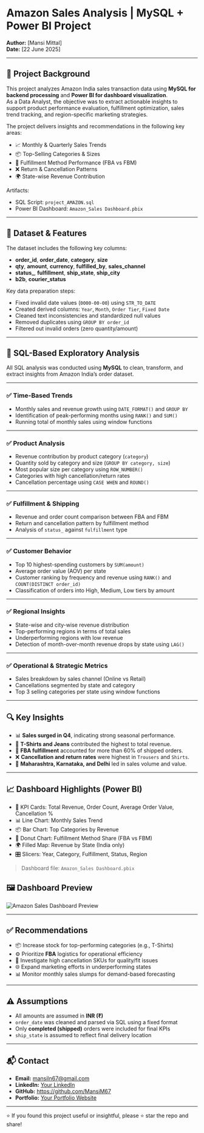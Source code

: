 # Amazon Sales Analysis | MySQL + Power BI Project

**Author:** [Mansi Mittal]  
**Date:** [22 June 2025]

---

## 📌 Project Background

This project analyzes Amazon India sales transaction data using **MySQL for backend processing** and **Power BI for dashboard visualization**.  
As a Data Analyst, the objective was to extract actionable insights to support product performance evaluation, fulfillment optimization, sales trend tracking, and region-specific marketing strategies.

The project delivers insights and recommendations in the following key areas:

- 📈 Monthly & Quarterly Sales Trends  
- 📦 Top-Selling Categories & Sizes  
- 🚚 Fulfillment Method Performance (FBA vs FBM)  
- ❌ Return & Cancellation Patterns  
- 🌍 State-wise Revenue Contribution  

Artifacts:  
- SQL Script: `project_AMAZON.sql`  
- Power BI Dashboard: `Amazon_Sales Dashboard.pbix`  

---

## 🧾 Dataset & Features

The dataset includes the following key columns:

- **order_id**, **order_date**, **category**, **size**
- **qty**, **amount**, **currency**, **fulfilled_by**, **sales_channel**
- **status_**, **fulfillment**, **ship_state**, **ship_city**
- **b2b**, **courier_status**

Key data preparation steps:

- Fixed invalid date values (`0000-00-00`) using `STR_TO_DATE`
- Created derived columns: `Year`, `Month`, `Order Tier`, `Fixed Date`
- Cleaned text inconsistencies and standardized null values
- Removed duplicates using `GROUP BY order_id`
- Filtered out invalid orders (zero quantity/amount)

---

## 🧪 SQL-Based Exploratory Analysis

All SQL analysis was conducted using **MySQL** to clean, transform, and extract insights from Amazon India’s order dataset.

---

### ✅ Time-Based Trends
- Monthly sales and revenue growth using `DATE_FORMAT()` and `GROUP BY`
- Identification of peak-performing months using `RANK()` and `SUM()`
- Running total of monthly sales using window functions

---

### ✅ Product Analysis
- Revenue contribution by product category (`category`)
- Quantity sold by category and size (`GROUP BY category, size`)
- Most popular size per category using `ROW_NUMBER()`
- Categories with high cancellation/return rates
- Cancellation percentage using `CASE WHEN` and `ROUND()`

---

### ✅ Fulfillment & Shipping
- Revenue and order count comparison between FBA and FBM
- Return and cancellation pattern by fulfillment method
- Analysis of `status_` against `fulfillment` type

---

### ✅ Customer Behavior
- Top 10 highest-spending customers by `SUM(amount)`
- Average order value (AOV) per state
- Customer ranking by frequency and revenue using `RANK()` and `COUNT(DISTINCT order_id)`
- Classification of orders into High, Medium, Low tiers by amount

---

### ✅ Regional Insights
- State-wise and city-wise revenue distribution
- Top-performing regions in terms of total sales
- Underperforming regions with low revenue
- Detection of month-over-month revenue drops by state using `LAG()`

---

### ✅ Operational & Strategic Metrics
- Sales breakdown by sales channel (Online vs Retail)
- Cancellations segmented by state and category
- Top 3 selling categories per state using window functions


---

## 🔍 Key Insights

- 📊 **Sales surged in Q4**, indicating strong seasonal performance.
- 👕 **T-Shirts and Jeans** contributed the highest to total revenue.
- 🚛 **FBA fulfillment** accounted for more than 60% of shipped orders.
- ❌ **Cancellation and return rates** were highest in `Trousers` and `Shirts`.
- 📍 **Maharashtra, Karnataka, and Delhi** led in sales volume and value.

---

## 📈 Dashboard Highlights (Power BI)

- 🔢 KPI Cards: Total Revenue, Order Count, Average Order Value, Cancellation %
- 📊 Line Chart: Monthly Sales Trend
- 📦 Bar Chart: Top Categories by Revenue
- 🚚 Donut Chart: Fulfillment Method Share (FBA vs FBM)
- 🌍 Filled Map: Revenue by State (India only)
- 🎛️ Slicers: Year, Category, Fulfillment, Status, Region

> Dashboard file: `Amazon_Sales Dashboard.pbix`
## 🖼️ Dashboard Preview

![Amazon Sales Dashboard Preview](Screenshots/amazon_dashboard.png)

---

## ✅ Recommendations

- 📦 Increase stock for top-performing categories (e.g., T-Shirts)
- ⚙️ Prioritize **FBA** logistics for operational efficiency
- 🚫 Investigate high cancellation SKUs for quality/fit issues
- 🌐 Expand marketing efforts in underperforming states
- 📊 Monitor monthly sales slumps for demand-based forecasting

---

## ⚠️ Assumptions

- All amounts are assumed in **INR (₹)**
- `order_date` was cleaned and parsed via SQL using a fixed format
- Only **completed (shipped)** orders were included for final KPIs
- `ship_state` is assumed to reflect final delivery location

---

## 📬 Contact

- **Email:** mansiln67@gmail.com
- **LinkedIn:** [Your LinkedIn](https://linkedin.com/in/yourprofile)  
- **GitHub:** https://github.com/MansiM67
- **Portfolio:** [Your Portfolio Website](https://yourportfolio.com)

---

⭐ If you found this project useful or insightful, please ⭐ star the repo and share!
